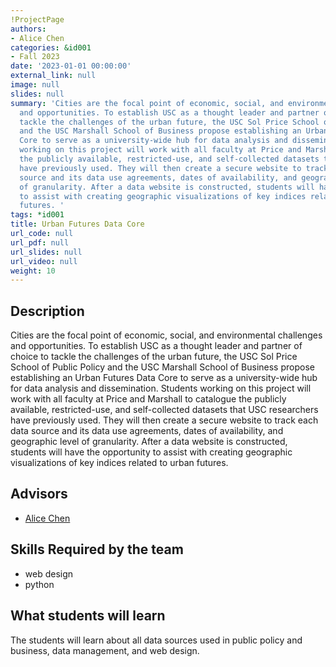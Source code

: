 ```yaml
---
!ProjectPage
authors:
- Alice Chen
categories: &id001
- Fall 2023
date: '2023-01-01 00:00:00'
external_link: null
image: null
slides: null
summary: 'Cities are the focal point of economic, social, and environmental challenges
  and opportunities. To establish USC as a thought leader and partner of choice to
  tackle the challenges of the urban future, the USC Sol Price School of Public Policy
  and the USC Marshall School of Business propose establishing an Urban Futures Data
  Core to serve as a university-wide hub for data analysis and dissemination. Students
  working on this project will work with all faculty at Price and Marshall to catalogue
  the publicly available, restricted-use, and self-collected datasets that USC researchers
  have previously used. They will then create a secure website to track each data
  source and its data use agreements, dates of availability, and geographic level
  of granularity. After a data website is constructed, students will have the opportunity
  to assist with creating geographic visualizations of key indices related to urban
  futures. '
tags: *id001
title: Urban Futures Data Core
url_code: null
url_pdf: null
url_slides: null
url_video: null
weight: 10
---
```

## Description

Cities are the focal point of economic, social, and environmental challenges and opportunities. To establish USC as a thought leader and partner of choice to tackle the challenges of the urban future, the USC Sol Price School of Public Policy and the USC Marshall School of Business propose establishing an Urban Futures Data Core to serve as a university-wide hub for data analysis and dissemination. Students working on this project will work with all faculty at Price and Marshall to catalogue the publicly available, restricted-use, and self-collected datasets that USC researchers have previously used. They will then create a secure website to track each data source and its data use agreements, dates of availability, and geographic level of granularity. After a data website is constructed, students will have the opportunity to assist with creating geographic visualizations of key indices related to urban futures. 




## Advisors

* [Alice Chen](../../../author/alice-chen)

## Skills Required by the team


* web design
* python
## What students will learn

The students will learn about all data sources used in public policy and business, data management, and web design.